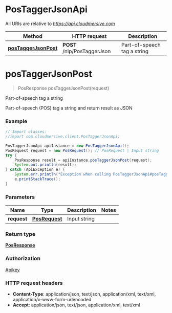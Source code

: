 # PosTaggerJsonApi

All URIs are relative to *https://api.cloudmersive.com*

Method | HTTP request | Description
------------- | ------------- | -------------
[**posTaggerJsonPost**](PosTaggerJsonApi.md#posTaggerJsonPost) | **POST** /nlp/PosTaggerJson | Part-of-speech tag a string


<a name="posTaggerJsonPost"></a>
# **posTaggerJsonPost**
> PosResponse posTaggerJsonPost(request)

Part-of-speech tag a string

Part-of-speech (POS) tag a string and return result as JSON

### Example
```java
// Import classes:
//import com.cloudmersive.client.PosTaggerJsonApi;

PosTaggerJsonApi apiInstance = new PosTaggerJsonApi();
PosRequest request = new PosRequest(); // PosRequest | Input string
try {
    PosResponse result = apiInstance.posTaggerJsonPost(request);
    System.out.println(result);
} catch (ApiException e) {
    System.err.println("Exception when calling PosTaggerJsonApi#posTaggerJsonPost");
    e.printStackTrace();
}
```

### Parameters

Name | Type | Description  | Notes
------------- | ------------- | ------------- | -------------
 **request** | [**PosRequest**](PosRequest.md)| Input string |

### Return type

[**PosResponse**](PosResponse.md)

### Authorization

[Apikey](../README.md#Apikey)

### HTTP request headers

 - **Content-Type**: application/json, text/json, application/xml, text/xml, application/x-www-form-urlencoded
 - **Accept**: application/json, text/json, application/xml, text/xml

